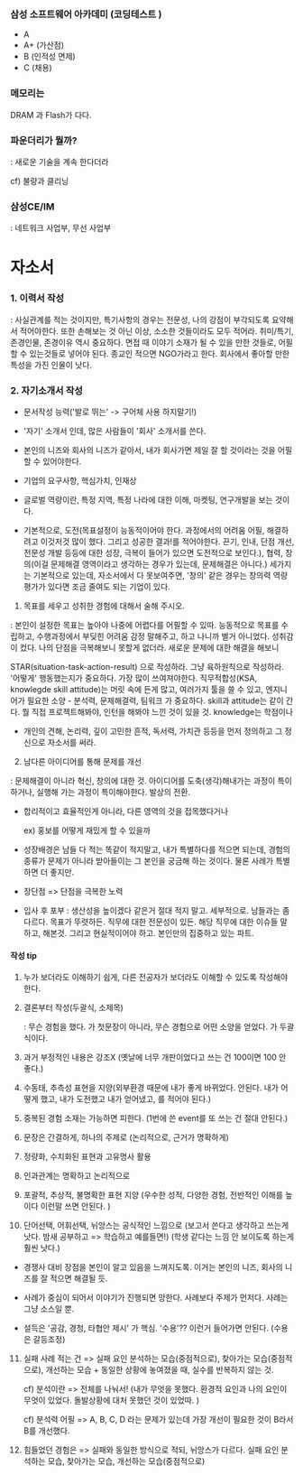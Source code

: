 ### 삼성 소프트웨어 아카데미 (코딩테스트 )

- A
- A+ (가산점)
- B (인적성 면제)
- C (채용)



### 메모리는

DRAM 과 Flash가 다다.



### 파운더리가 뭘까?

 : 새로운 기술을 계속 한다더라



cf) 불량과 클리닝



### 삼성CE/IM

 : 네트워크 사업부, 무선 사업부









# 자소서

### 1. 이력서 작성

 : 사실관계를 적는 것이지만, 특기사항의 경우는 전문성, 나의 강점이 부각되도록 요약해서 적어야한다. 또한 손해보는 것 아닌 이상, 소소한 것들이라도 모두 적어라. 취미/특기, 존경인물, 존경이유 역시 중요하다. 면접 때 이야기 소재가 될 수 있을 만한 것들로, 어필할 수 있는것들로 넣어야 된다. 종교인 적으면 NGO가라고 한다. 회사에서 좋아할 만한 특성을 가진 인물이 낫다.  



### 2. 자기소개서 작성

* 문서작성 능력('발로 뛰는' -> 구어체 사용 하지말기!)

* '자기' 소개서 인데, 많은 사람들이 '회사' 소개서를 쓴다.

* 본인의 니즈와 회사의 니즈가 같아서, 내가 회사가면 제일 잘 할 것이라는 것을 어필할 수 있어야한다.

* 기업의 요구사항, 핵심가치, 인재상
* 글로벌 역량이란, 특정 지역, 특정 나라에 대한 이해, 마켓팅, 연구개발을 보는 것이다.
* 기본적으로, 도전(목표설정이 능동적이어야 한다. 과정에서의 어려움 어필, 해결하려고 이것저것 많이 했다. 그리고 성공한 결과!를 적어야한다. 끈기, 인내, 단점 개선, 전문성 개발 등등에 대한 성장, 극복이 들어가 있으면 도전적으로 보인다.), 협력, 창의(이걸 문제해결 영역이라고 생각하는 경우가 있는데, 문제해결은 아니다.) 세가지는 기본적으로 있는데, 자소서에서 다 못보여주면, '창의' 같은 경우는 창의력 역량평가가 있다면 조금 줄여도 되는 기업이 있다.



1. 목표를 세우고 성취한 경험에 대해서 술해 주시오.

 : 본인이 설정한 목표는 높아야 나중에 어렵다를 어필할 수 있따. 능동적으로 목표를 수립하고, 수행과정에서 부딪힌 어려움 감정 말해주고, 하고 나니까 별거 아니었다. 성취감이 컸다. 나의 단점을 극복해보니 못할게 없더라. 새로운 문제에 대한 해결을 해보니 



STAR(situation-task-action-result) 으로 작성하라. 그냥 육하원칙으로 작성하라. '어떻게' 행동했는지가 중요하다. 가장 많이 쓰여져야한다. 직무적합성(KSA, knowlegde skill attitude)는 머릿 속에 든게 많고, 여러가지 툴을 쓸 수 있고, 엔지니어가 필요한 소양 - 분석력, 문제해결력, 팀워크 가 중요하다. skill과 attitude는 같이 간다. 뭘 직접 프로젝트해봐야, 인턴을 해봐야 느낀 것이 있을 것. knowledge는 학점이나 



* 개인의 견해, 논리력, 깊이 고민한 흔적, 독서력, 가치관 등등을 먼저 정의하고 그 정신으로 자소서를 써라.



2. 남다른 아이디어를 통해 문제를 개선

 : 문제해결이 아니라 혁신, 창의에 대한 것. 아이디어를 도축(생각)해내가는 과정이 특이하거나, 실행해 가는 과정이 특이해야한다. 발상의 전환. 

* 합리적이고 효율적인게 아니라, 다른 영역의 것을 접목했다거나 

  ex) 홍보를 어떻게 재밌게 할 수 있을까 





* 성장배경은 남들 다 적는 똑같이 적지말고, 내가 특별하다를 적으면 되는데, 경험의 종류가 문제가 아니라 받아들이는 그 본인을 궁금해 하는 것이다. 물론 사례가 특별하면 더 좋지만.

* 장단점 => 단점을 극복한 노력
* 입사 후 포부 : 생산성을 높이겠다 같은거 절대 적지 말고. 세부적으로. 남들과는 좀 다르다. 목표가 뚜렷하든. 직무에 대한 전문성이 있든. 해당 직무에 대한 이슈들 말하고, 해본것. 그리고 현실적이어야 하고. 본인만의 집중하고 있는 파트.



#### 작성 tip

1. 누가 보더라도 이해하기 쉽게, 다른 전공자가 보더라도 이해할 수 있도록 작성해야 한다.

2. 결론부터 작성(두괄식, 소제목) 

   : 무슨 경험을 했다. 가 첫문장이 아니라, 무슨 경험으로 어떤 소양을 얻었다. 가 두괄식이다.

3. 과거 부정적인 내용은 강조X (옛날에 너무 개판이었다고 쓰는 건 100이면 100 안 좋다.)

4. 수동태, 추측성 표현을 지양(외부환경 때문에 내가 좋게 바뀌었다. 안된다. 내가 어떻게 했고, 내가 도전했고 내가 얻어냈고, 를 적어야 된다.)

5. 중복된 경험 소재는 가능하면 피한다. (1번에 쓴 event를 또 쓰는 건 절대 안된다.)

6. 문장은 간결하게, 하나의 주제로 (논리적으로, 근거가 명확하게)

7. 정량화, 수치화된 표현과 고유명사 활용

8. 인과관계는 명확하고 논리적으로

9. 포괄적, 추상적, 불명확한 표현 지양 (우수한 성적, 다양한 경험, 전반적인 이해를 높이다 이런말 쓰면 안된다. )

10. 단어선택, 어휘선택, 뉘앙스는 공식적인 느낌으로  (보고서 쓴다고 생각하고 쓰는게 낫다. 밤새 공부하고 => 학습하고 예를들면!) (학생 같다는 느낌 안 보이도록 하는게 훨씬 낫다.)

* 경쟁사 대비 장점을 본인이 알고 있음을 느껴지도록. 이거는 본인의 니즈, 회사의 니즈를 잘 적으면 해결될 듯.

* 사례가 중심이 되어서 이야기가 진행되면 망한다. 사례보다 주제가 먼저다. 사례는 그냥 소스일 뿐.

* 설득은 '공감, 경청, 타협안 제시' 가 핵심. '수용'?? 이런거 들어가면 안된다. (수용은 갈등조정)

11. 실패 사례 적는 건  =>  실패 요인 분석하는 모습(중점적으로), 찾아가는 모습(중점적으로), 개선하는 모습 + 동일한 상황에 놓여졌을 때, 실수를 반복하지 않는 것.

    cf) 분석이란   =>   전체를 나눠서!   (내가 무엇을 못했다. 환경적 요인과 나의 요인이 무엇이 있었다. 돌발상황에 대처 못했던 것이 있었따. )

    cf) 분석력 어필   =>   A, B, C, D 라는 문제가 있는데 가장 개선이 필요한 것이 B라서 B를 개선했다.

12. 힘들었던 경험은  =>  실패와 동일한 방식으로 적되, 뉘앙스가 다르다. 실패 요인 분석하는 모습, 찾아가는 모습, 개선하는 모습(중점적으로)

​	















































